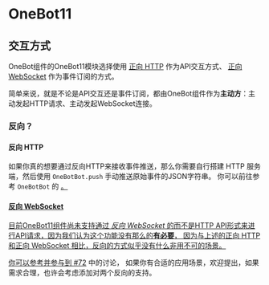 # OneBot11

## 交互方式

OneBot组件的OneBot11模块选择使用
[正向 HTTP](https://github.com/botuniverse/onebot-11/blob/master/communication/http.md)
作为API交互方式、
[正向 WebSocket](https://github.com/botuniverse/onebot-11/blob/master/communication/ws.md)
作为事件订阅的方式。

简单来说，就是不论是API交互还是事件订阅，都由OneBot组件作为**主动方**：主动发起HTTP请求、主动发起WebSocket连接。

### 反向？

#### 反向 HTTP

如果你真的想要通过反向HTTP来接收事件推送，那么你需要自行搭建 HTTP 服务端，然后使用 `OneBotBot.push` 手动推送原始事件的JSON字符串。
你可以前往参考
`OneBotBot` 的
<a href="component-onebot-v11-OneBotBot.md#外部事件" /> 。

#### 反向 WebSocket

目前OneBot11组件尚未支持通过 _反向 WebSocket_ 的而不是HTTP API形式来进行API请求，因为我们认为这个功能没有那么的**有必要**，
因为与上述的正向 HTTP 和正向 WebSocket 相比，反向的方式似乎没有什么非用不可的场景。

你可以参考并参与到 [#72](https://github.com/simple-robot/simbot-component-onebot/issues/72) 中的讨论，
如果你有合适的应用场景，欢迎提出，如果需求合理，也许会考虑添加对两个反向的支持。


